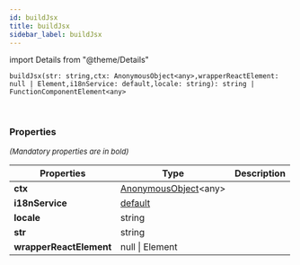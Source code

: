 ```yaml
---
id: buildJsx
title: buildJsx
sidebar_label: buildJsx
---
```


import Details from "@theme/Details"


```tsx
buildJsx(str: string,ctx: AnonymousObject<any>,wrapperReactElement: null | Element,i18nService: default,locale: string): string | FunctionComponentElement<any>
```
<br/>



### Properties

<font size="2"><i>(Mandatory properties are in bold)</i></font>

| Properties | Type | Description |
| --------- | ---- | ----------- |
| **ctx** | [AnonymousObject](/framework-api/interfaces/AnonymousObject.md)<any\> |  |
| **i18nService** | [default](/framework-api/classes/I18nService.md) |  |
| **locale** | string |  |
| **str** | string |  |
| **wrapperReactElement** | null \| Element |  |


